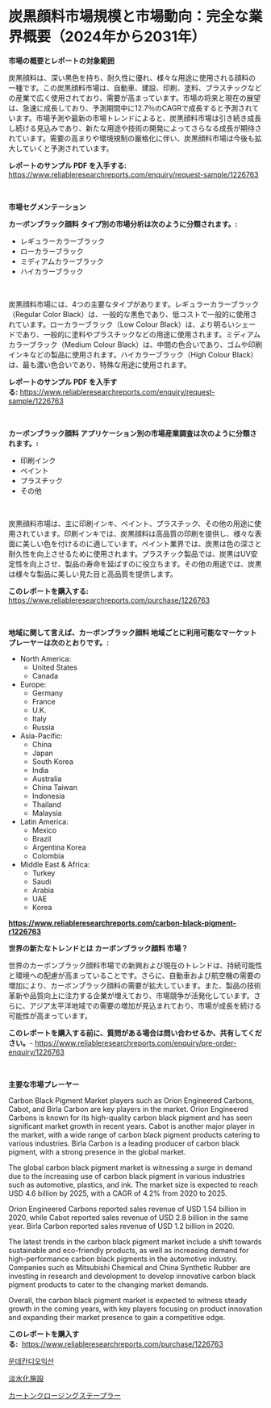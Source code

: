 <p><h1>炭黒顔料市場規模と市場動向：完全な業界概要（2024年から2031年）</h1></p><p><strong>市場の概要とレポートの対象範囲</strong></p>
<p><p>炭黒顔料は、深い黒色を持ち、耐久性に優れ、様々な用途に使用される顔料の一種です。この炭黒顔料市場は、自動車、建設、印刷、塗料、プラスチックなどの産業で広く使用されており、需要が高まっています。市場の将来と現在の展望は、急速に成長しており、予測期間中に12.7％のCAGRで成長すると予測されています。市場予測や最新の市場トレンドによると、炭黒顔料市場は引き続き成長し続ける見込みであり、新たな用途や技術の開発によってさらなる成長が期待されています。需要の高まりや環境規制の厳格化に伴い、炭黒顔料市場は今後も拡大していくと予測されています。</p></p>
<p><strong>レポートのサンプル PDF を入手する:</strong> <a href="https://www.reliableresearchreports.com/enquiry/request-sample/1226763">https://www.reliableresearchreports.com/enquiry/request-sample/1226763</a></p>
<p>&nbsp;</p>
<p><strong>市場セグメンテーション</strong></p>
<p><strong>カーボンブラック顔料 タイプ別の市場分析は次のように分類されます。:</strong></p>
<p><ul><li>レギュラーカラーブラック</li><li>ローカラーブラック</li><li>ミディアムカラーブラック</li><li>ハイカラーブラック</li></ul></p>
<p>&nbsp;</p>
<p><p>炭黒顔料市場には、4つの主要なタイプがあります。レギュラーカラーブラック（Regular Color Black）は、一般的な黒色であり、低コストで一般的に使用されています。ローカラーブラック（Low Colour Black）は、より明るいシェードであり、一般的に塗料やプラスチックなどの用途に使用されます。ミディアムカラーブラック（Medium Colour Black）は、中間の色合いであり、ゴムや印刷インキなどの製品に使用されます。ハイカラーブラック（High Colour Black）は、最も濃い色合いであり、特殊な用途に使用されます。</p></p>
<p><strong>レポートのサンプル PDF を入手する:</strong>&nbsp;<a href="https://www.reliableresearchreports.com/enquiry/request-sample/1226763">https://www.reliableresearchreports.com/enquiry/request-sample/1226763</a></p>
<p>&nbsp;</p>
<p><strong> カーボンブラック顔料 アプリケーション別の市場産業調査は次のように分類されます。:</strong></p>
<p><ul><li>印刷インク</li><li>ペイント</li><li>プラスチック</li><li>その他</li></ul></p>
<p>&nbsp;</p>
<p><p>炭黒顔料市場は、主に印刷インキ、ペイント、プラスチック、その他の用途に使用されています。印刷インキでは、炭黒顔料は高品質の印刷を提供し、様々な表面に美しい色を付けるのに適しています。ペイント業界では、炭黒は色の深さと耐久性を向上させるために使用されます。プラスチック製品では、炭黒はUV安定性を向上させ、製品の寿命を延ばすのに役立ちます。その他の用途では、炭黒は様々な製品に美しい見た目と高品質を提供します。</p></p>
<p><strong>このレポートを購入する:</strong>&nbsp; <a href="https://www.reliableresearchreports.com/purchase/1226763">https://www.reliableresearchreports.com/purchase/1226763</a></p>
<p>&nbsp;</p>
<p><strong>地域に関して言えば、カーボンブラック顔料 地域ごとに利用可能なマーケットプレーヤーは次のとおりです。:</strong></p>
<p><ul>
    <li>
        North America:
        <ul>
            <li>United States</li>
            <li>Canada</li>
        </ul>
    </li>
    <li>
        Europe:
        <ul>
            <li>Germany</li>
            <li>France</li>
            <li>U.K.</li>
            <li>Italy</li>
            <li>Russia</li>
        </ul>
    </li>
    <li>
        Asia-Pacific:
        <ul>
            <li>China</li>
            <li>Japan</li>
            <li>South Korea</li>
            <li>India</li>
            <li>Australia</li>
            <li>China Taiwan</li>
            <li>Indonesia</li>
            <li>Thailand</li>
            <li>Malaysia</li>
        </ul>
    </li>
    <li>
        Latin America:
        <ul>
            <li>Mexico</li>
            <li>Brazil</li>
            <li>Argentina Korea</li>
            <li>Colombia</li>
        </ul>
    </li>
    <li>
        Middle East & Africa:
        <ul>
            <li>Turkey</li>
            <li>Saudi</li>
            <li>Arabia</li>
            <li>UAE</li>
            <li>Korea</li>
        </ul>
    </li>
    </ul></p>
<p><strong><a href="https://www.reliableresearchreports.com/carbon-black-pigment-r1226763">https://www.reliableresearchreports.com/carbon-black-pigment-r1226763</a></strong>&nbsp;</p>
<p><strong>世界の新たなトレンドとは カーボンブラック顔料 市場？</strong></p>
<p><p>世界のカーボンブラック顔料市場での新興および現在のトレンドは、持続可能性と環境への配慮が高まっていることです。さらに、自動車および航空機の需要の増加により、カーボンブラック顔料の需要が拡大しています。また、製品の技術革新や品質向上に注力する企業が増えており、市場競争が活発化しています。さらに、アジア太平洋地域での需要の増加が見込まれており、市場が成長を続ける可能性が高まっています。</p></p>
<p><strong>このレポートを購入する前に、質問がある場合は問い合わせるか、共有してください。</strong>- <a href="https://www.reliableresearchreports.com/enquiry/pre-order-enquiry/1226763">https://www.reliableresearchreports.com/enquiry/pre-order-enquiry/1226763</a></p>
<p>&nbsp;</p>
<p><strong>主要な市場プレーヤー</strong></p>
<p><p>Carbon Black Pigment Market players such as Orion Engineered Carbons, Cabot, and Birla Carbon are key players in the market. Orion Engineered Carbons is known for its high-quality carbon black pigment and has seen significant market growth in recent years. Cabot is another major player in the market, with a wide range of carbon black pigment products catering to various industries. Birla Carbon is a leading producer of carbon black pigment, with a strong presence in the global market.</p><p>The global carbon black pigment market is witnessing a surge in demand due to the increasing use of carbon black pigment in various industries such as automotive, plastics, and ink. The market size is expected to reach USD 4.6 billion by 2025, with a CAGR of 4.2% from 2020 to 2025.</p><p>Orion Engineered Carbons reported sales revenue of USD 1.54 billion in 2020, while Cabot reported sales revenue of USD 2.8 billion in the same year. Birla Carbon reported sales revenue of USD 1.2 billion in 2020.</p><p>The latest trends in the carbon black pigment market include a shift towards sustainable and eco-friendly products, as well as increasing demand for high-performance carbon black pigments in the automotive industry. Companies such as Mitsubishi Chemical and China Synthetic Rubber are investing in research and development to develop innovative carbon black pigment products to cater to the changing market demands.</p><p>Overall, the carbon black pigment market is expected to witness steady growth in the coming years, with key players focusing on product innovation and expanding their market presence to gain a competitive edge.</p></p>
<p><strong>このレポートを購入する:</strong>&nbsp;&nbsp;<a href="https://www.reliableresearchreports.com/purchase/1226763">https://www.reliableresearchreports.com/purchase/1226763</a></p>
<p><p><a href="https://medium.com/@davionolson1/%EC%96%B8%EB%8D%B0%EC%B9%B8%EB%8B%A4%EC%9D%B4%EC%98%A4%EC%82%B0-%EC%8B%9C%EC%9E%A5%EC%9D%80-%EC%8B%9C%EC%9E%A5-%EC%A0%90%EC%9C%A0%EC%9C%A8-%EC%8B%9C%EC%9E%A5-%ED%8A%B8%EB%A0%8C%EB%93%9C-%EB%B0%8F-%EC%8B%9C%EC%9E%A5-%EC%84%B1%EC%9E%A5%EC%97%90-%EB%8C%80%ED%95%9C-%EC%A0%95%EB%B3%B4%EB%A5%BC-%EC%A0%9C%EA%B3%B5%ED%95%A9%EB%8B%88%EB%8B%A4-2fd8ed741af9">운데칸디오익산</a></p><p><a href="https://medium.com/@amal.rattrout/%E8%84%B1%E5%A1%A9%E6%96%BD%E8%A8%AD%E5%B8%82%E5%A0%B4%E8%A6%8F%E6%A8%A1-%E5%B8%82%E5%A0%B4%E5%B1%95%E6%9C%9B%E3%81%A8%E5%B8%82%E5%A0%B4%E4%BA%88%E6%B8%AC-2024%E5%B9%B4%E3%81%8B%E3%82%892031%E5%B9%B4-bd1d87be73d4">淡水化施設</a></p><p><a href="https://medium.com/@ashleyivingston5656/%E3%82%AB%E3%83%BC%E3%83%88%E3%83%B3%E3%82%AF%E3%83%AD%E3%83%BC%E3%82%B8%E3%83%B3%E3%82%B0%E3%82%B9%E3%83%86%E3%82%A4%E3%83%97%E3%83%A9%E3%83%BC%E3%83%9E%E3%83%BC%E3%82%B1%E3%83%83%E3%83%88%E3%81%AE%E8%A6%8F%E6%A8%A1%E3%81%A8%E5%B8%82%E5%A0%B4%E5%8B%95%E5%90%91-%E5%AE%8C%E5%85%A8%E3%81%AA%E6%A5%AD%E7%95%8C%E6%A6%82%E8%A6%81-2024%E5%B9%B4%E3%81%8B%E3%82%892031%E5%B9%B4%E3%81%BE%E3%81%A7-65378e21fc87">カートンクロージングステープラー</a></p></p>